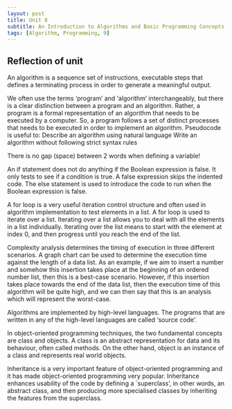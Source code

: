 ```yaml
---
layout: post
title: Unit 8
subtitle: An Introduction to Algorithms and Basic Programming Concepts
tags: [Algorithm, Programming, 9]
---
```


## Reflection of unit

An algorithm is a sequence set of instructions, executable steps that defines a terminating
process in order to generate a meaningful output.

We often use the terms ‘program’ and ‘algorithm’ interchangeably, but there is a clear
distinction between a program and an algorithm. Rather, a program is a formal
representation of an algorithm that needs to be executed by a computer. So, a program
follows a set of distinct processes that needs to be executed in order to implement an
algorithm.
Pseudocode is useful to:
Describe an algorithm using natural language
Write an algorithm without following strict syntax rules

There is no gap (space) between 2 words when defining a variable!

An if statement does not do anything if the Boolean expression is false. It only tests to see if
a condition is true. A false expression skips the indented code.
The else statement is used to introduce the code to run when the Boolean expression is
false.

A for loop is a very useful iteration control structure and often used in algorithm
implementation to test elements in a list. A for loop is used to iterate over a list.
Iterating over a list allows you to deal with all the elements in a list individually. Iterating
over the list means to start with the element at index 0, and then progress until you reach
the end of the list.

Complexity analysis determines the timing of execution in three different scenarios. A
graph chart can be used to determine the execution time against the length of a data list. As
an example, if we aim to insert a number and somehow this insertion takes place at the
beginning of an ordered number list, then this is a best-case scenario. However, if this
insertion takes place towards the end of the data list, then the execution time of this
algorithm will be quite high, and we can then say that this is an analysis which will represent
the worst-case.

Algorithms are implemented by high-level languages. The programs that are written in any
of the high-level languages are called ‘source code’.

In object-oriented programming techniques, the two fundamental concepts are class and
objects. A class is an abstract representation for data and its behaviour, often called
methods. On the other hand, object is an instance of a class and represents real world
objects.

Inheritance is a very important feature of object-oriented programming and it has made
object-oriented programming very popular. Inheritance enhances usability of the code by
defining a `superclass’, in other words, an abstract class, and then producing more
specialised classes by inheriting the features from the superclass.
